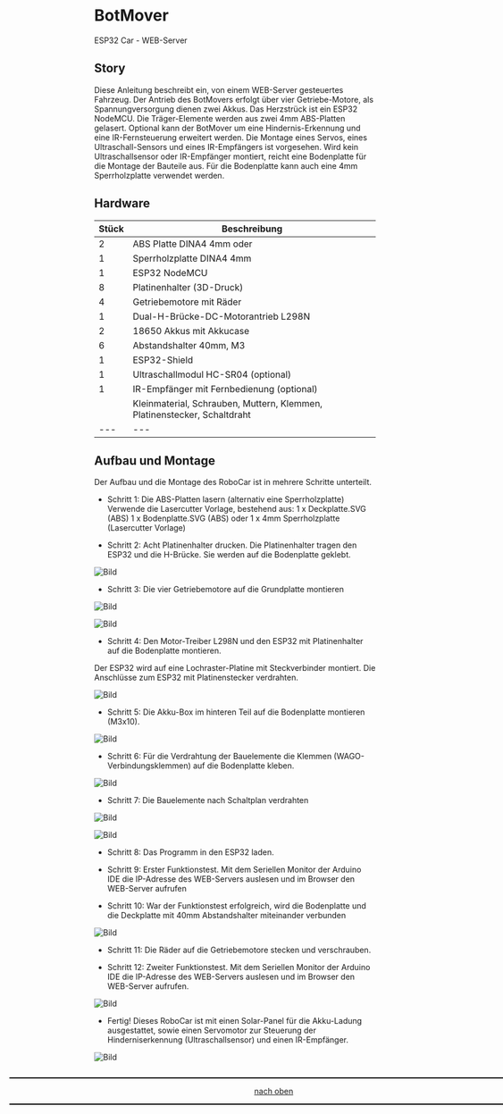 <a name="oben"></a>

# BotMover
ESP32 Car - WEB-Server

## Story
Diese Anleitung beschreibt ein, von einem WEB-Server gesteuertes Fahrzeug. Der Antrieb des BotMovers erfolgt über vier Getriebe-Motore, als Spannungversorgung dienen zwei Akkus. Das Herzstrück ist ein ESP32 NodeMCU. Die Träger-Elemente werden aus zwei 4mm ABS-Platten gelasert. Optional kann der BotMover um eine Hindernis-Erkennung und eine IR-Fernsteuerung erweitert werden. Die Montage eines Servos, eines Ultraschall-Sensors und eines IR-Empfängers ist vorgesehen.
Wird kein Ultraschallsensor oder IR-Empfänger montiert, reicht eine Bodenplatte für die Montage der Bauteile aus. Für die Bodenplatte kann auch eine 4mm Sperrholzplatte verwendet werden.

## Hardware

| Stück | Beschreibung | 
| -------- | -------- | 
| 2       | ABS Platte DINA4 4mm oder       | 
| 1        |Sperrholzplatte DINA4 4mm       |
| 1        | ESP32 NodeMCU        | 
| 8        | Platinenhalter (3D-Druck)        | 
| 4        | Getriebemotore mit Räder       | 
| 1        | Dual-H-Brücke-DC-Motorantrieb L298N        |
| 2       | 18650 Akkus mit Akkucase        | 
| 6       | Abstandshalter 40mm, M3       | 
| 1         | ESP32-Shield      | 
| 1        | Ultraschallmodul HC-SR04 (optional)       |
| 1        | IR-Empfänger mit Fernbedienung (optional)        | 
|        | Kleinmaterial, Schrauben, Muttern, Klemmen, Platinenstecker, Schaltdraht        | 
|    ---    | ---      | 


## Aufbau und Montage

Der Aufbau und die Montage des RoboCar ist in mehrere Schritte unterteilt.

- Schritt 1: Die ABS-Platten lasern (alternativ eine Sperrholzplatte)
Verwende die Lasercutter Vorlage, bestehend aus:
1 x Deckplatte.SVG (ABS)
1 x Bodenplatte.SVG (ABS)
oder
1 x 4mm Sperrholzplatte (Lasercutter Vorlage)


- Schritt 2: Acht Platinenhalter drucken.
Die Platinenhalter tragen den ESP32 und die H-Brücke. Sie werden auf die Bodenplatte geklebt.

![Bild](/pic/BM01.png)




- Schritt 3: Die vier Getriebemotore auf die Grundplatte montieren

![Bild](/pic/BM02.png)

![Bild](/pic/BM03.png)

- Schritt 4: Den Motor-Treiber L298N und den ESP32 mit Platinenhalter auf die Bodenplatte montieren.

Der ESP32 wird auf eine Lochraster-Platine mit Steckverbinder montiert.
Die Anschlüsse zum ESP32 mit Platinenstecker verdrahten.

![Bild](/pic/BM04.png)

- Schritt 5: Die Akku-Box im hinteren Teil auf die Bodenplatte montieren (M3x10).

![Bild](/pic/BM05.png)

- Schritt 6: Für die Verdrahtung der Bauelemente die Klemmen (WAGO-Verbindungsklemmen) auf die Bodenplatte kleben.

![Bild](/pic/BM06.png)

- Schritt 7: Die Bauelemente nach Schaltplan verdrahten

![Bild](/pic/BM07.png)

![Bild](/pic/BM11.png)

- Schritt 8: Das Programm in den ESP32 laden.

- Schritt 9: Erster Funktionstest.
Mit dem Seriellen Monitor der Arduino IDE die IP-Adresse des WEB-Servers auslesen und im Browser den WEB-Server aufrufen

- Schritt 10: War der Funktionstest erfolgreich, wird die Bodenplatte und die Deckplatte mit 40mm Abstandshalter miteinander verbunden

![Bild](/pic/BM08.png)

- Schritt 11: Die Räder auf die Getriebemotore stecken und verschrauben.

- Schritt 12: Zweiter Funktionstest.
Mit dem Seriellen Monitor der Arduino IDE die IP-Adresse des WEB-Servers auslesen und im Browser den WEB-Server aufrufen.

![Bild](/pic/BM09.png)

- Fertig!
Dieses RoboCar ist mit einen Solar-Panel für die Akku-Ladung ausgestattet,
sowie einen Servomotor zur Steuerung der Hinderniserkennung (Ultraschallsensor) und einen IR-Empfänger.

![Bild](/pic/BM10.png)


<div style="position:absolute; left:2cm; ">   
<ol class="breadcrumb" style="border-top: 2px solid black;border-bottom:2px solid black; height: 45px; width: 900px;"> <p align="center"><a href="#oben">nach oben</a></p></ol>
</div>
